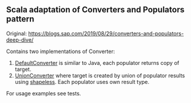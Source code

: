 ## Scala adaptation of Converters and Populators pattern

Original: https://blogs.sap.com/2019/08/29/converters-and-populators-deep-dive/

Contains two implementations of Converter:
1. [DefaultConverter](src/main/scala/converters/DefaultConverter.scala) is similar to Java, each populator returns copy of target.
2. [UnionConverter](src/main/scala/converters/UnionConverter.scala) where target is created by union of populator results using [shapeless](https://github.com/milessabin/shapeless). Each populator uses own result type.

For usage examples see tests.
